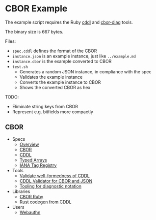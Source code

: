 # CBOR Example

The example script requires the Ruby [cddl](https://rubygems.org/gems/cddl)
and [cbor-diag](https://rubygems.org/gems/cbor-diag) tools.

The binary size is 667 bytes.

Files:

- `spec.cddl` defines the format of the CBOR
- `instance.json` is an example instance, just like `../example.md`
- `instance.cbor` is the example converted to CBOR
- `test.sh`
  - Generates a random JSON instance, in compliance with the spec
  - Validates the example instance
  - Converts the example instance to CBOR
  - Shows the converted CBOR as hex

TODO:

- Eliminate string keys from CBOR
- Represent e.g. bitfields more compactly

## CBOR
- Specs
  - [Overview](http://cbor.io/)
  - [CBOR](https://tools.ietf.org/html/rfc7049)
  - [CDDL](https://tools.ietf.org/html/rfc8610)
  - [Typed Arrays](https://cbor-wg.github.io/array-tags/draft-ietf-cbor-array-tags.html)
  - [IANA Tag Registry](https://www.iana.org/assignments/cbor-tags/cbor-tags.xhtml)
- Tools
  - [Validate well-formedness of CDDL](https://cddl.anweiss.tech/)
  - [CDDL Validator for CBOR and JSON](https://github.com/anweiss/cddl)
  - [Tooling for diagnostic notation](https://github.com/cabo/cbor-diag)
- Libraries
  - [CBOR Ruby](https://github.com/cabo/cbor-ruby)
  - [Rust codegen from CDDL](https://github.com/Emurgo/cddl-codegen)
- Users
  - [Webauthn](https://www.w3.org/TR/webauthn/)
